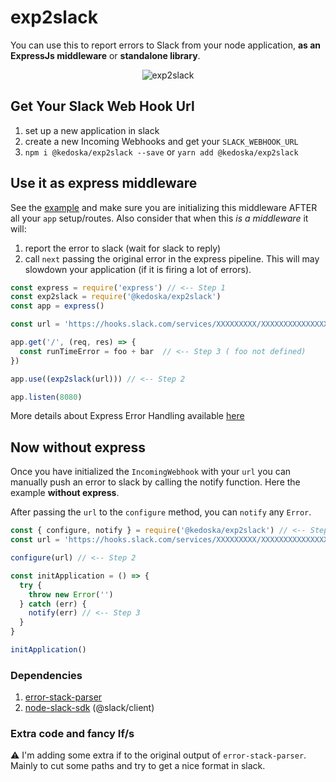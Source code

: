 exp2slack
=========

You can use this to report errors to Slack from your node application, **as an ExpressJs middleware** or **standalone library**.

<p align="center">
    <img src="https://user-images.githubusercontent.com/11739105/41510978-ac3989c4-7233-11e8-976b-2e3abe0199cb.png" alt="exp2slack" style="max-width:100%;">
</p>

## Get Your Slack Web Hook Url

1. set up a new application in slack
2. create a new Incoming Webhooks and get your `SLACK_WEBHOOK_URL`
3. `npm i @kedoska/exp2slack --save` or `yarn add @kedoska/exp2slack`

## Use it as express middleware

See the [example](https://github.com/kedoska/exp2slack/blob/master/examples/express-middleware.js) and make sure you are initializing this middleware AFTER all your `app` setup/routes. Also consider that when this *is a middleware* it will:

1. report the error to slack (wait for slack to reply)
2. call `next` passing the original error in the express pipeline. This will may slowdown your application (if it is firing a lot of errors).

```javascript
const express = require('express') // <-- Step 1
const exp2slack = require('@kedoska/exp2slack')
const app = express()

const url = 'https://hooks.slack.com/services/XXXXXXXXX/XXXXXXXXXXXXXXXXXXXXXXXXXXXXXXXXXX'

app.get('/', (req, res) => {
  const runTimeError = foo + bar  // <-- Step 3 ( foo not defined)
})

app.use((exp2slack(url))) // <-- Step 2

app.listen(8080)
```

More details about Express Error Handling available [here](https://expressjs.com/en/guide/error-handling.html)

## Now without express

Once you have initialized the `IncomingWebhook` with your `url` you can manually push an error to slack by calling the notify function. Here the example **without express**.

After passing the `url` to the `configure` method, you can `notify` any `Error`.

```javascript
const { configure, notify } = require('@kedoska/exp2slack') // <-- Step 1
const url = 'https://hooks.slack.com/services/XXXXXXXXX/XXXXXXXXXXXXXXXXXXXXXXXXXXXXXXXXXX'

configure(url) // <-- Step 2

const initApplication = () => {
  try {
    throw new Error('')
  } catch (err) {
    notify(err) // <-- Step 3
  }
}

initApplication()
```

### Dependencies

1. [error-stack-parser](https://github.com/stacktracejs/error-stack-parser)
2. [node-slack-sdk](https://github.com/slackapi/node-slack-sdk) (@slack/client)

### Extra code and fancy If/s

:warning: I'm adding some extra if to the original output of `error-stack-parser`. Mainly to cut some paths and try to get a nice format in slack.
